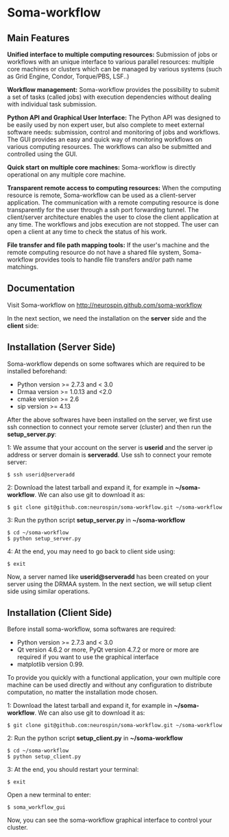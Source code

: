 
Soma-workflow
=============


Main Features
-------------

**Unified interface to multiple computing resources:** 
Submission of jobs or workflows with an unique interface to various parallel resources: multiple core machines or clusters which can be managed by various systems (such as Grid Engine, Condor, Torque/PBS, LSF..)

**Workflow management:** 
Soma-workflow provides the possibility to submit a set of tasks (called jobs) with execution dependencies without dealing with individual task submission.

**Python API and Graphical User Interface:** 
The Python API was designed to be easily used by non expert user, but also complete to meet external software needs: submission, control and monitoring of jobs and workflows. The GUI provides an easy and quick way of monitoring workflows on various computing resources. The workflows can also be submitted and controlled using the GUI.

**Quick start on multiple core machines:** 
Soma-workflow is directly operational on any multiple core machine. 
    
**Transparent remote access to computing resources:** 
When the computing resource is remote, Soma-workflow can be used as a client-server application. The communication with a remote computing resource is done transparently for the user through a ssh port forwarding tunnel. The client/server architecture enables the user to close the client application at any time. The workflows and jobs execution are not stopped. The user can open a client at any time to check the status of his work.

**File transfer and file path mapping tools:** 
If the user's machine and the remote computing resource do not have a shared file system, Soma-workflow provides tools to handle file transfers and/or path name matchings.

Documentation
-------------

Visit Soma-workflow on http://neurospin.github.com/soma-workflow


In the next section, we need the installation on the **server** side and the **client** side:

Installation (Server Side)
------------
  
Soma-workflow depends on some softwares which are required to be installed beforehand:

* Python version >= 2.7.3 and < 3.0
* Drmaa version >= 1.0.13 and <2.0
* cmake version >= 2.6
* sip version >= 4.13

After the above softwares have been installed on the server, we first use ssh connection to connect your remote server (cluster) and then run the **setup_server.py**: 

1: We assume that your account on the server is **userid** and the server ip address or server domain is **serveradd**. Use ssh to connect your remote server:

    $ ssh userid@serveradd

2: Download the latest tarball and expand it, for example in **~/soma-workflow**. We can also use git to download it as:

    $ git clone git@github.com:neurospin/soma-workflow.git ~/soma-workflow

3: Run the python script **setup_server.py** in **~/soma-workflow**
       
    $ cd ~/soma-workflow
    $ python setup_server.py

4: At the end, you may need to go back to client side using:
   
    $ exit

Now, a server named like **userid@serveradd** has been created on your server using the DRMAA system. In the next section, we will setup client side using similar operations.

Installation (Client Side)
------------

Before install soma-workflow, soma softwares are required: 

* Python version >= 2.7.3 and < 3.0
* Qt version 4.6.2 or more, PyQt version 4.7.2 or more or more are required if you want to use the graphical interface 
* matplotlib version 0.99.

To provide you quickly with a functional application, your own multiple core machine can be used directly and without any configuration to distribute computation, no matter the installation mode chosen.

1: Download the latest tarball and expand it, for example in **~/soma-workflow**. We can also use git to download it as:

    $ git clone git@github.com:neurospin/soma-workflow.git ~/soma-workflow

2: Run the python script **setup_client.py** in **~/soma-workflow**

    $ cd ~/soma-workflow
    $ python setup_client.py

3: At the end, you should restart your terminal:
    
    $ exit 

Open a new terminal to enter:

    $ soma_workflow_gui

Now, you can see the soma-workflow graphical interface to control your cluster. 


